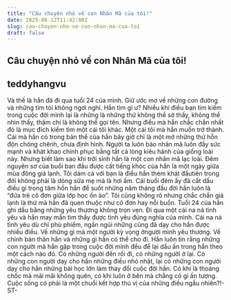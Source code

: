 ```yaml
---
title: "Câu chuyện nhỏ về con Nhân Mã của tôi!"
date: 2025-06-12T11:42:00Z
slug: cau-chuyen-nho-ve-con-nhan-ma-cua-toi
draft: false
---
```


## Câu chuyện nhỏ về con Nhân Mã của tôi!

## teddyhangvu

Và thế là hắn đã đi qua tuổi 24 của mình. Giữ ước mơ về những con đường và những tìm tòi không ngơi nghỉ. Hắn tìm gì ư? Nhiều khi điều bạn tìm kiếm trong cuộc đời mình lại là những là những thứ không thể sờ thấy, không thể nhìn thấy, thậm chí là không thể gọi tên. Nhưng điều mà hắn chắc chắn nhất đó là mục đích kiếm tìm một cái tôi khác. Một cái tôi mà hắn muốn trở thành. Cái mà hắn có trong bản thể của hắn bây giờ chỉ là một mớ những thứ hỗn độn chông chênh, chưa định hình. Người ta luôn bảo nhân mã luôn đầy sức mạnh và khát khao chinh phục bằng tất cả lòng kiêu hãnh của giống loài này. Nhưng biết làm sao khi trời sinh hắn là một con nhân mã lạc loài. Đêm nguyên sơ của buổi ban đầu được cất tiếng khóc của hắn là một ngày giữa mùa đông giá lạnh. Tôi dám cá với bạn là điều hắn thèm khát đầutiên trong đời không phải là dòng sữa mẹ mà là hơi ấm. Cái buổi đêm ấy đã cất dấu điều gì trong tâm hồn hắn để suốt những năm tháng đầu đời hắn luôn là “đứa trẻ cô đơn giữa lớp học ồn ào”. Tôi cũng không rõ nhưng chắc chắn giá lạnh là thứ mà hắn đã quen thuộc như cô đơn hay nỗi buồn. Tuổi 24 của hắn ghi dấu bằng những yêu thương không trọn vẹn. Đi qua một cái na ná tình yêu và hắn may mắn tìm thấy được tình yêu đúng nghĩa của mình. Cái na ná tình yêu dù chỉ phù phiếm, ngắn ngủi những cũng đã dạy cho hắn được nhiều điều. Về những gì mà một người kỳ vọng ởngười mình yêu thương. Về chính bản thân hắn và những gì hắn có thể cho đi. Hắn luôn tin rằng những con người mà hắn gặp trong cuộc đời mình đều để lại dấu ấn trong hắn theo một cách nào đó. Có những người đến rồi đi, có những người ở lại. Có những con người dạy cho hắn những điều nhỏ nhặt, lại có những con người dạy cho hắn những bài học lớn làm thay đổi cuộc đời hắn. Có khi là thoáng chốc mà mãi mãi không quên, có khi luôn ở bên mà chẳng có gì ấn tượng. Cuộc sống có phải là một chuổi kết hợp thú vị của những điều ngẫu nhiên?!-ST-
